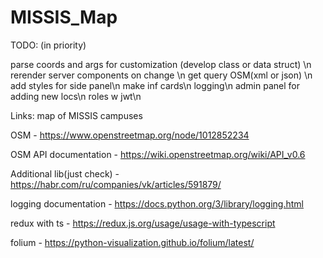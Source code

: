 # MISSIS_Map

TODO: (in priority)

parse coords and args for customization (develop class or data struct) \n
rerender server components on change \n
get query OSM(xml or json) \n
add styles for side  panel\n
make inf cards\n
logging\n
admin panel for adding new locs\n
roles w jwt\n






Links:
map of MISSIS campuses 

OSM - https://www.openstreetmap.org/node/1012852234

OSM API documentation - https://wiki.openstreetmap.org/wiki/API_v0.6

Additional lib(just check) - https://habr.com/ru/companies/vk/articles/591879/ 

logging documentation - https://docs.python.org/3/library/logging.html

redux with ts - https://redux.js.org/usage/usage-with-typescript

folium - https://python-visualization.github.io/folium/latest/

